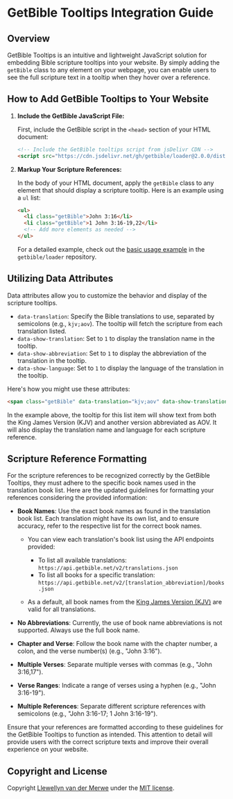 # GetBible Tooltips Integration Guide

## Overview

GetBible Tooltips is an intuitive and lightweight JavaScript solution for embedding Bible scripture tooltips into your website. By simply adding the `getBible` class to any element on your webpage, you can enable users to see the full scripture text in a tooltip when they hover over a reference.

## How to Add GetBible Tooltips to Your Website

1. **Include the GetBible JavaScript File:**

   First, include the GetBible script in the `<head>` section of your HTML document:

   ```html
   <!-- Include the GetBible tooltips script from jsDelivr CDN -->
   <script src="https://cdn.jsdelivr.net/gh/getbible/loader@2.0.0/dist/js/getBible.min.js"></script>
   ```

2. **Markup Your Scripture References:**

   In the body of your HTML document, apply the `getBible` class to any element that should display a scripture tooltip. Here is an example using a `ul` list:

   ```html
   <ul>
     <li class="getBible">John 3:16</li>
     <li class="getBible">1 John 3:16-19,22</li>
     <!-- Add more elements as needed -->
   </ul>
   ```

   For a detailed example, check out the [basic usage example](https://git.vdm.dev/getBible/loader/src/branch/master/example/basic.html) in the `getbible/loader` repository.

## Utilizing Data Attributes

Data attributes allow you to customize the behavior and display of the scripture tooltips.

- `data-translation`: Specify the Bible translations to use, separated by semicolons (e.g., `kjv;aov`). The tooltip will fetch the scripture from each translation listed.
- `data-show-translation`: Set to `1` to display the translation name in the tooltip.
- `data-show-abbreviation`: Set to `1` to display the abbreviation of the translation in the tooltip.
- `data-show-language`: Set to `1` to display the language of the translation in the tooltip.

Here's how you might use these attributes:

```html
<span class="getBible" data-translation="kjv;aov" data-show-translation="1" data-show-language="1">John 3:16,19</span>
```

In the example above, the tooltip for this list item will show text from both the King James Version (KJV) and another version abbreviated as AOV. It will also display the translation name and language for each scripture reference.

## Scripture Reference Formatting

For the scripture references to be recognized correctly by the GetBible Tooltips, they must adhere to the specific book names used in the translation book list. Here are the updated guidelines for formatting your references considering the provided information:

- **Book Names**: Use the exact book names as found in the translation book list. Each translation might have its own list, and to ensure accuracy, refer to the respective list for the correct book names.
  
  - You can view each translation's book list using the API endpoints provided:
    - To list all available translations: `https://api.getbible.net/v2/translations.json`
    - To list all books for a specific translation: `https://api.getbible.net/v2/[translation_abbreviation]/books.json`

  - As a default, all book names from the [King James Version (KJV)](https://api.getbible.net/v2/kjv/books.json) are valid for all translations.

- **No Abbreviations**: Currently, the use of book name abbreviations is not supported. Always use the full book name.

- **Chapter and Verse**: Follow the book name with the chapter number, a colon, and the verse number(s) (e.g., "John 3:16").

- **Multiple Verses**: Separate multiple verses with commas (e.g., "John 3:16,17").

- **Verse Ranges**: Indicate a range of verses using a hyphen (e.g., "John 3:16-19").

- **Multiple References**: Separate different scripture references with semicolons (e.g., "John 3:16-17; 1 John 3:16-19").

Ensure that your references are formatted according to these guidelines for the GetBible Tooltips to function as intended. This attention to detail will provide users with the correct scripture texts and improve their overall experience on your website.

## Copyright and License

Copyright [Llewellyn van der Merwe](https://getBible.net) under the [MIT license](LICENSE.md).

